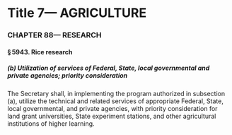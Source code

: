 
# Title 7— AGRICULTURE
### CHAPTER 88— RESEARCH
#### § 5943. Rice research
##### (b) Utilization of services of Federal, State, local governmental and private agencies; priority consideration

The Secretary shall, in implementing the program authorized in subsection (a), utilize the technical and related services of appropriate Federal, State, local governmental, and private agencies, with priority consideration for land grant universities, State experiment stations, and other agricultural institutions of higher learning.
